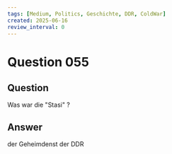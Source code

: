 ```yaml
---
tags: [Medium, Politics, Geschichte, DDR, ColdWar]
created: 2025-06-16
review_interval: 0
---
```


# Question 055

## Question

Was war die "Stasi" ?

## Answer

der Geheimdenst der DDR
